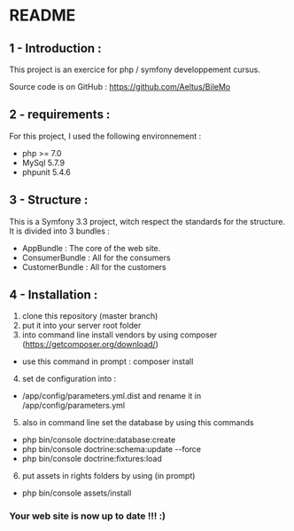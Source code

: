 # README

## 1 - Introduction :

This project is an exercice for php / symfony developpement cursus.

Source code is on GitHub : https://github.com/Aeltus/BileMo

## 2 - requirements :

For this project, I used the following environnement :
- php >= 7.0
- MySql 5.7.9
- phpunit 5.4.6

## 3 - Structure :
This is a Symfony 3.3 project, witch respect the standards for the structure.
It is divided into 3 bundles :
- AppBundle : The core of the web site.
- ConsumerBundle : All for the consumers
- CustomerBundle : All for the customers

## 4 - Installation :

1. clone this repository (master branch)
2. put it into your server root folder
3. into command line install vendors by using composer (https://getcomposer.org/download/)
- use this command in prompt : composer install
4. set de configuration into :
- /app/config/parameters.yml.dist and rename it in /app/config/parameters.yml

5. also in command line set the database by using this commands
- php bin/console doctrine:database:create
- php bin/console doctrine:schema:update --force
- php bin/console doctrine:fixtures:load

6. put assets in rights folders by using (in prompt)
- php bin/console assets/install

### Your web site is now up to date !!! :)
